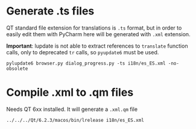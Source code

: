 # Generate .ts files 
QT standard file extension for translations is `.ts` format, but in order to easily edit them with PyCharm here will be generated with `.xml` extension. 

**Important**: lupdate is not able to extract references to `translate` function calls, only to deprecated `tr` calls, so `pyupdate6` must be used.

`pylupdate6 browser.py dialog_progress.py -ts i18n/es_ES.xml -no-obsolete`

# Compile .xml to .qm files 

Needs QT 6xx installed. It will generate a `.xml.qm` file

`../../../Qt/6.2.3/macos/bin/lrelease i18n/es_ES.xml`